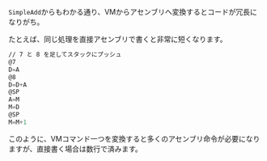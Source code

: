 `SimpleAdd`からもわかる通り、VMからアセンブリへ変換するとコードが冗長になりがち。

たとえば、同じ処理を直接アセンブリで書くと非常に短くなります。

```asm
// 7 と 8 を足してスタックにプッシュ
@7
D=A
@8
D=D+A
@SP
A=M
M=D
@SP
M=M+1
```

このように、VMコマンド一つを変換すると多くのアセンブリ命令が必要になりますが、直接書く場合は数行で済みます。
